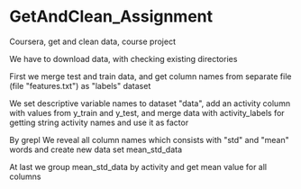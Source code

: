 # GetAndClean_Assignment
Coursera, get and clean data, course project

We have to download data, with checking existing directories

First we merge test and train data, and get column names from separate file (file "features.txt") as "labels" dataset

We set descriptive variable names to dataset "data", add an activity column with values from y_train and y_test, and merge data with activity_labels for getting string activity names and use it as factor

By grepl We reveal all column names which consists with "std" and "mean" words and create new data set mean_std_data

At last we group mean_std_data by activity and get mean value for all columns





